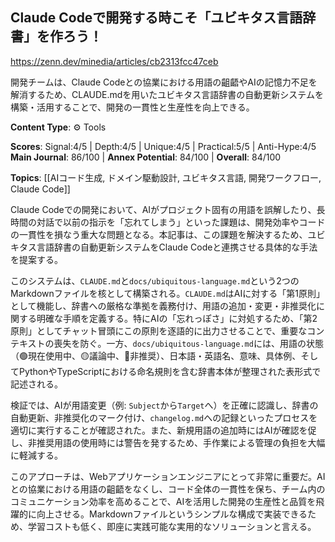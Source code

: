 ## Claude Codeで開発する時こそ「ユビキタス言語辞書」を作ろう！

https://zenn.dev/minedia/articles/cb2313fcc47ceb

開発チームは、Claude Codeとの協業における用語の齟齬やAIの記憶力不足を解消するため、CLAUDE.mdを用いたユビキタス言語辞書の自動更新システムを構築・活用することで、開発の一貫性と生産性を向上できる。

**Content Type**: ⚙️ Tools

**Scores**: Signal:4/5 | Depth:4/5 | Unique:4/5 | Practical:5/5 | Anti-Hype:4/5
**Main Journal**: 86/100 | **Annex Potential**: 84/100 | **Overall**: 84/100

**Topics**: [[AIコード生成, ドメイン駆動設計, ユビキタス言語, 開発ワークフロー, Claude Code]]

Claude Codeでの開発において、AIがプロジェクト固有の用語を誤解したり、長時間の対話で以前の指示を「忘れてしまう」といった課題は、開発効率やコードの一貫性を損なう重大な問題となる。本記事は、この課題を解決するため、ユビキタス言語辞書の自動更新システムをClaude Codeと連携させる具体的な手法を提案する。

このシステムは、`CLAUDE.md`と`docs/ubiquitous-language.md`という2つのMarkdownファイルを核として構築される。`CLAUDE.md`はAIに対する「第1原則」として機能し、辞書への厳格な準拠を義務付け、用語の追加・変更・非推奨化に関する明確な手順を定義する。特にAIの「忘れっぽさ」に対処するため、「第2原則」としてチャット冒頭にこの原則を逐語的に出力させることで、重要なコンテキストの喪失を防ぐ。一方、`docs/ubiquitous-language.md`には、用語の状態（🟢現在使用中、🟡議論中、🔴非推奨）、日本語・英語名、意味、具体例、そしてPythonやTypeScriptにおける命名規則を含む辞書本体が整理された表形式で記述される。

検証では、AIが用語変更（例: `Subject`から`Target`へ）を正確に認識し、辞書の自動更新、非推奨化のマーク付け、`changelog.md`への記録といったプロセスを適切に実行することが確認された。また、新規用語の追加時にはAIが確認を促し、非推奨用語の使用時には警告を発するため、手作業による管理の負担を大幅に軽減する。

このアプローチは、Webアプリケーションエンジニアにとって非常に重要だ。AIとの協業における用語の齟齬をなくし、コード全体の一貫性を保ち、チーム内のコミュニケーション効率を高めることで、AIを活用した開発の生産性と品質を飛躍的に向上させる。Markdownファイルというシンプルな構成で実装できるため、学習コストも低く、即座に実践可能な実用的なソリューションと言える。